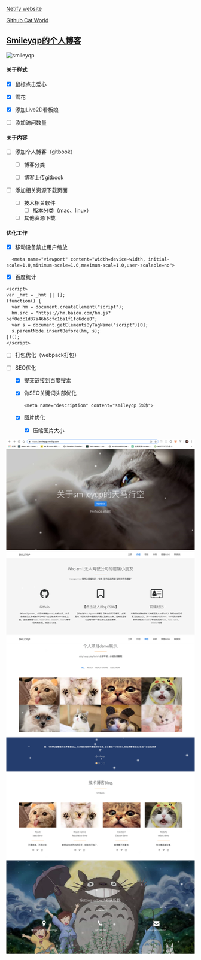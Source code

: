 [Netify website](https://smileyqp.netlify.com/)

[Github Cat World](https://smileyqp.github.io/)

## [Smileyqp的个人博客](https://smileyqp.netlify.com/)

![smileyqp](https://github.com/smileyqp/github_pic/blob/master/smileyqp.github.io/smileyqp.gif)

#### 关于样式

- [x] 鼠标点击爱心
- [x] 雪花
- [x] 添加Live2D看板娘
- [ ] 添加访问数量



#### 关于内容

- [ ] 添加个人博客（gitbook）

  - [ ] 博客分类

  - [ ] 博客上传gitbook

    

- [ ] 添加相关资源下载页面
  - [ ] 技术相关软件
    - [ ] 版本分类（mac、linux）
  - [ ] 其他资源下载

#### 优化工作

- [x] 移动设备禁止用户缩放

```shell
  <meta name="viewport" content="width=device-width, initial-scale=1.0,minimum-scale=1.0,maximum-scal=1.0,user-scalable=no">
```

- [x] 百度统计

```shell
<script>
var _hmt = _hmt || [];
(function() {
  var hm = document.createElement("script");
  hm.src = "https://hm.baidu.com/hm.js?bef0e3c1d37a46b6cfc1ba1f1fc6dce0";
  var s = document.getElementsByTagName("script")[0]; 
  s.parentNode.insertBefore(hm, s);
})();
</script>
```

- [ ] 打包优化（webpack打包）

- [ ] SEO优化

  - [x] 提交链接到百度搜索

  - [x] 做SEO关键词头部优化

    ```shell
    <meta name="description" content="smileyqp 沛沛">
    ```

  - [x] 图片优化

    - [x] 压缩图片大小



![smileyqp](https://github.com/smileyqp/github_pic/blob/master/smileyqp.github.io/1.png)
![smileyqp](https://github.com/smileyqp/github_pic/blob/master/smileyqp.github.io/2.png)
![smileyqp](https://github.com/smileyqp/github_pic/blob/master/smileyqp.github.io/3.png)
![smileyqp](https://github.com/smileyqp/github_pic/blob/master/smileyqp.github.io/4.png)
![smileyqp](https://github.com/smileyqp/github_pic/blob/master/smileyqp.github.io/5.png)
![smileyqp](https://github.com/smileyqp/github_pic/blob/master/smileyqp.github.io/6.png)